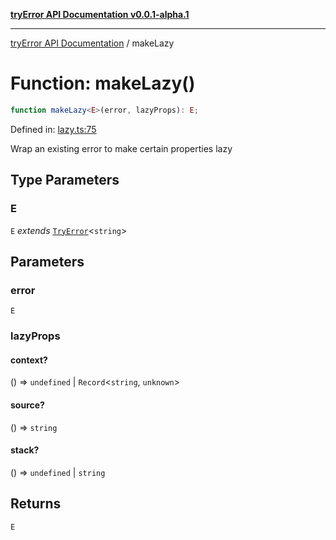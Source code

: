 [**tryError API Documentation v0.0.1-alpha.1**](../index.md)

***

[tryError API Documentation](../index.md) / makeLazy

# Function: makeLazy()

```ts
function makeLazy<E>(error, lazyProps): E;
```

Defined in: [lazy.ts:75](https://github.com/oconnorjohnson/tryError/blob/e3ae0308069a4fba073f4543d527ad76373db795/src/lazy.ts#L75)

Wrap an existing error to make certain properties lazy

## Type Parameters

### E

`E` *extends* [`TryError`](../interfaces/TryError.md)\<`string`\>

## Parameters

### error

`E`

### lazyProps

#### context?

() => `undefined` \| `Record`\<`string`, `unknown`\>

#### source?

() => `string`

#### stack?

() => `undefined` \| `string`

## Returns

`E`

